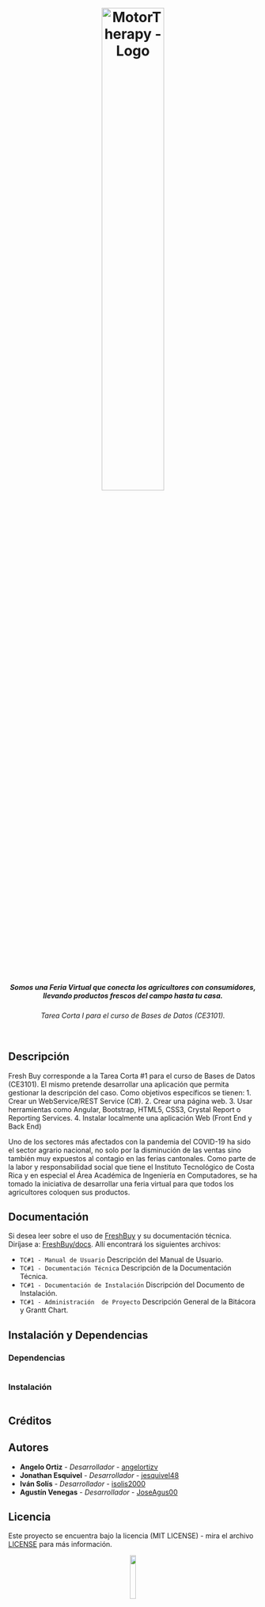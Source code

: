 <h1 align="center">
  <br>
  <a href="https://github.com/ce-itcr/FreshBuy"><img width="50%" src="https://res.cloudinary.com/dek4evg4t/image/upload/v1601485069/CE3101/Tarea%20Corta/freshbuy_logo_minsize.png" 
  alt="MotorTherapy - Logo"></a>
</h1>

<h5 align="center">Somos una Feria Virtual que conecta los agricultores con consumidores, llevando productos frescos del campo hasta tu casa.</h4>
<h6 align="center">Tarea Corta I para el curso de Bases de Datos (CE3101).</h5>

```
```

## Descripción

Fresh Buy corresponde a la Tarea Corta #1 para el curso de Bases de Datos (CE3101). 
El mismo pretende desarrollar una aplicación que permita gestionar la descripción del caso. 
Como objetivos específicos se tienen: 1. Crear un WebService/REST Service (C#). 2. Crear una  página web. 
3. Usar herramientas como Angular, Bootstrap, HTML5, CSS3, Crystal Report o Reporting Services. 
4. Instalar localmente una aplicación Web (Front End y Back End)

Uno de los sectores más afectados con la pandemia del COVID-19 ha sido el sector agrario nacional, no solo por la disminución de las ventas sino también 
muy expuestos al contagio en las ferias cantonales. Como parte de la labor y responsabilidad social que tiene el Instituto Tecnológico de Costa Rica y 
en especial el Área Académica de Ingeniería en Computadores, se ha tomado la iniciativa de desarrollar una feria virtual para que todos los agricultores
coloquen sus productos.


## Documentación

Si desea leer sobre el uso de [FreshBuy](https://github.com/ce-itcr/FreshBuy) y su documentación técnica. Diríjase a: [FreshBuy/docs](https://github.com/ce-itcr/FreshBuy/docs).
Allí encontrará los siguientes archivos:

 - `TC#1 - Manual de Usuario`
    Descripción del Manual de Usuario.
 - `TC#1 - Documentación Técnica`
    Descripción de la Documentación Técnica.
 - `TC#1 - Documentación de Instalación`
    Discripción del Documento de Instalación.
 - `TC#1 - Administración  de Proyecto`
    Descripción General de la Bitácora y Grantt Chart.


## Instalación y Dependencias

### Dependencias

```

```

### Instalación

```
```

## Créditos

## Autores

* **Angelo Ortiz** - *Desarrollador* - [angelortizv](https://github.com/angelortizv)
* **Jonathan Esquivel** - *Desarrollador* - [jesquivel48](https://github.com/jesquivel48)
* **Iván Solís** - *Desarrollador* - [isolis2000](https://github.com/isolis2000)
* **Agustín Venegas** - *Desarrollador* - [JoseAgus00](https://github.com/JoseAgus00)

## Licencia

Este proyecto se encuentra bajo la licencia (MIT LICENSE) - mira el archivo [LICENSE](https://github.com/ce-itcr/FreshBuy/blob/master/LICENSE) para más información.

<p align="center">
<a href="https://github.com/ce-itcr/MotorTherapy"><img src="https://res.cloudinary.com/dek4evg4t/image/upload/v1601485069/CE3101/Tarea%20Corta/freshbuy_logo_minsize.png" width="15%"/></a>
</p>
